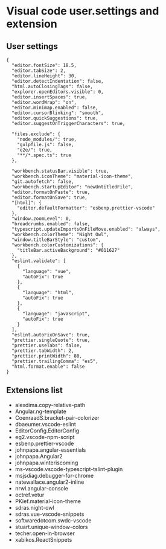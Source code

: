 # Visual code user.settings and extension

## User settings

```
{
  "editor.fontSize": 18.5,
  "editor.tabSize": 2,
  "editor.lineHeight": 30,
  "editor.detectIndentation": false,
  "html.autoClosingTags": false,
  "explorer.openEditors.visible": 0,
  "editor.insertSpaces": true,
  "editor.wordWrap": "on",
  "editor.minimap.enabled": false,
  "editor.cursorBlinking": "smooth",
  "editor.quickSuggestions": true,
  "editor.suggestOnTriggerCharacters": true,

  "files.exclude": {
    "node_modules/": true,
    "gulpfile.js": false,
    "e2e/": true,
    "**/*.spec.ts": true
  },

  "workbench.statusBar.visible": true,
  "workbench.iconTheme": "material-icon-theme",
  "git.autofetch": false,
  "workbench.startupEditor": "newUntitledFile",
  "editor.formatOnPaste": true,
  "editor.formatOnSave": true,
  "[html]": {
    "editor.defaultFormatter": "esbenp.prettier-vscode"
  },
  "window.zoomLevel": 0,
  "breadcrumbs.enabled": false,
  "typescript.updateImportsOnFileMove.enabled": "always",
  "workbench.colorTheme": "Night Owl",
  "window.titleBarStyle": "custom",
  "workbench.colorCustomizations": {
    "titleBar.activeBackground": "#011627"
  },
  "eslint.validate": [
    {
      "language": "vue",
      "autoFix": true
    },
    {
      "language": "html",
      "autoFix": true
    },
    {
      "language": "javascript",
      "autoFix": true
    }
  ],
  "eslint.autoFixOnSave": true,
  "prettier.singleQuote": true,
  "prettier.useTabs": false,
  "prettier.tabWidth": 2,
  "prettier.printWidth": 80,
  "prettier.trailingComma": "es5",
  "html.format.enable": false
}

```

## Extensions list

- alexdima.copy-relative-path
- Angular.ng-template
- CoenraadS.bracket-pair-colorizer
- dbaeumer.vscode-eslint
- EditorConfig.EditorConfig
- eg2.vscode-npm-script
- esbenp.prettier-vscode
- johnpapa.angular-essentials
- johnpapa.Angular2
- johnpapa.winteriscoming
- ms-vscode.vscode-typescript-tslint-plugin
- msjsdiag.debugger-for-chrome
- natewallace.angular2-inline
- nrwl.angular-console
- octref.vetur
- PKief.material-icon-theme
- sdras.night-owl
- sdras.vue-vscode-snippets
- softwaredotcom.swdc-vscode
- stuart.unique-window-colors
- techer.open-in-browser
- xabikos.ReactSnippets
